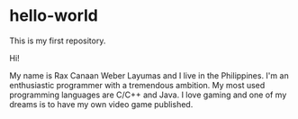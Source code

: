 
# hello-world
This is my first repository.

Hi!

My name is Rax Canaan Weber Layumas and I live in the Philippines.
I'm an enthusiastic programmer with a tremendous ambition.
My most used programming languages are C/C++ and Java.
I love gaming and one of my dreams is to have my own video game published.
